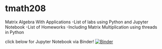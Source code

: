 # tmath208

Matrix Algebra With Applications
  -List of labs using Python and Jupyter Notebook
  -List of Homeworks
  -Including Matrix Multiplication using threads in Python

click below for Jupyter Notebook via Binder!
[![Binder](https://mybinder.org/badge_logo.svg)](https://mybinder.org/v2/gh/veasnab/tmath208/main)
